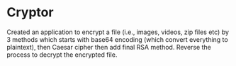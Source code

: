 # Cryptor
Created an application to encrypt a file (i.e., images, videos, zip files etc) by 3 methods which starts with base64 encoding (which convert everything to plaintext), then Caesar cipher then add final RSA method. Reverse the process to decrypt the encrypted file.
